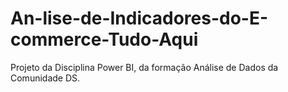 # An-lise-de-Indicadores-do-E-commerce-Tudo-Aqui
Projeto da Disciplina Power BI, da formação Análise de Dados da Comunidade DS.

